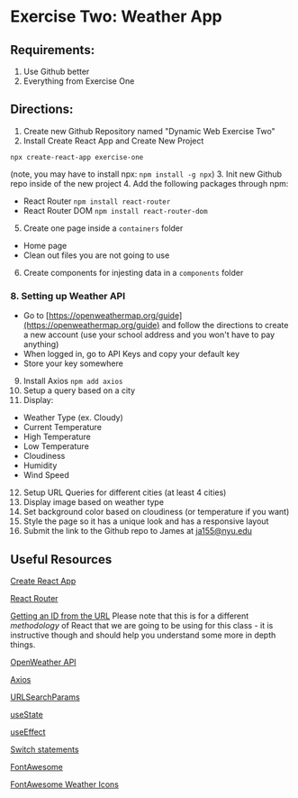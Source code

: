 # Exercise Two: Weather App

## Requirements:

1. Use Github better
2. Everything from Exercise One

## Directions:
1. Create new Github Repository named "Dynamic Web Exercise Two"
2. Install Create React App and Create New Project 
```
npx create-react-app exercise-one
```
(note, you may have to install npx: `npm install -g npx`)
3. Init new Github repo inside of the new project
4. Add the following packages through npm:
  - React Router `npm install react-router`
  - React Router DOM `npm install react-router-dom`
5. Create one page inside a `containers` folder
  - Home page
  - Clean out files you are not going to use
6. Create components for injesting data in a `components` folder
### 8. Setting up Weather API
- Go to [https://openweathermap.org/guide](https://openweathermap.org/guide) and follow the directions to create a new account (use your school address and you won't have to pay anything)
- When logged in, go to API Keys and copy your default key
- Store your key somewhere

9. Install Axios `npm add axios` 
10. Setup a query based on a city
11. Display:
  - Weather Type (ex. Cloudy)
  - Current Temperature
  - High Temperature
  - Low Temperature
  - Cloudiness
  - Humidity
  - Wind Speed
12. Setup URL Queries for different cities (at least 4 cities)
13. Display image based on weather type
14. Set background color based on cloudiness (or temperature if you want)
15. Style the page so it has a unique look and has a responsive layout
16. Submit the link to the Github repo to James at ja155@nyu.edu

## Useful Resources
[Create React App](https://github.com/facebook/create-react-app)

[React Router](https://www.npmjs.com/package/react-router)

[Getting an ID from the URL](https://tylermcginnis.com/react-router-url-parameters/) 
Please note that this is for a different _methodology_ of React that we are going to be using for this class - it is instructive though and should help you understand some more in depth things.

[OpenWeather API](https://openweathermap.org/current)

[Axios](https://www.npmjs.com/package/axios)

[URLSearchParams](https://developer.mozilla.org/en-US/docs/Web/API/URLSearchParams)

[useState](https://reactjs.org/docs/hooks-reference.html#usestate)

[useEffect](https://reactjs.org/docs/hooks-reference.html#useeffect)

[Switch statements](https://developer.mozilla.org/en-US/docs/Web/JavaScript/Reference/Statements/switch)

[FontAwesome](https://fontawesome.com/how-to-use/on-the-web/setup/using-package-managers)

[FontAwesome Weather Icons](https://fontawesome.com/icons?d=gallery&c=weather&m=free)
